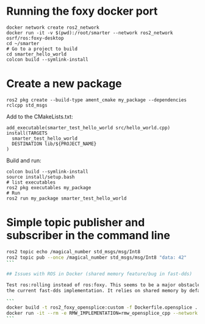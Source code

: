 # Running the foxy docker port

```
docker network create ros2_network
docker run -it -v $(pwd):/root/smarter --network ros2_network osrf/ros:foxy-desktop 
cd ~/smarter
# Go to a project to build
cd smarter_hello_world
colcon build --symlink-install
```

# Create a new package

```
ros2 pkg create --build-type ament_cmake my_package --dependencies rclcpp std_msgs
```

Add to the CMakeLists.txt:

```
add_executable(smarter_test_hello_world src/hello_world.cpp)
install(TARGETS
  smarter_test_hello_world
  DESTINATION lib/${PROJECT_NAME}
)
```

Build and run:

```
colcon build --symlink-install
source install/setup.bash
# list executables
ros2 pkg executables my_package
# Run 
ros2 run my_package smarter_test_hello_world
```

# Simple topic publisher and subscriber in the command line

````bash
ros2 topic echo /magical_number std_msgs/msg/Int8
ros2 topic pub --once /magical_number std_msgs/msg/Int8 "data: 42"
```

## Issues with ROS in Docker (shared memory feature/bug in fast-dds)

Test ros:rolling instead of ros:foxy. This seems to be a major obstacle in
the current fast-dds implementation. It relies on shared memory by default.

```
docker build -t ros2_foxy_opensplice:custom -f Dockerfile.opensplice .
docker run -it --rm -e RMW_IMPLEMENTATION=rmw_opensplice_cpp --network ros2_network ros2_foxy_opensplice:custom
```



